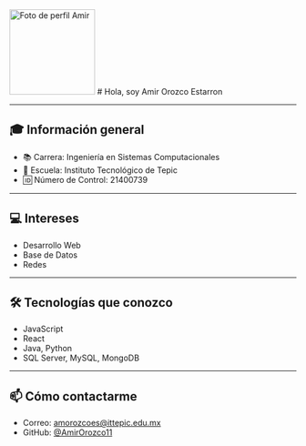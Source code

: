 <img src="https://avatars.githubusercontent.com/u/164288215" width="150" alt="Foto de perfil Amir" />
# Hola, soy Amir Orozco Estarron

---

## 🎓 Información general
* 📚 Carrera: Ingeniería en Sistemas Computacionales
* 🏫 Escuela: Instituto Tecnológico de Tepic
* 🆔 Número de Control: 21400739

---

## 💻 Intereses
* Desarrollo Web
* Base de Datos
* Redes

---

## 🛠 Tecnologías que conozco
* JavaScript
* React
* Java, Python
* SQL Server, MySQL, MongoDB

---

## 📫 Cómo contactarme
* Correo: amorozcoes@ittepic.edu.mx
* GitHub: [@AmirOrozco11](https://github.com/AmirOrozco11)